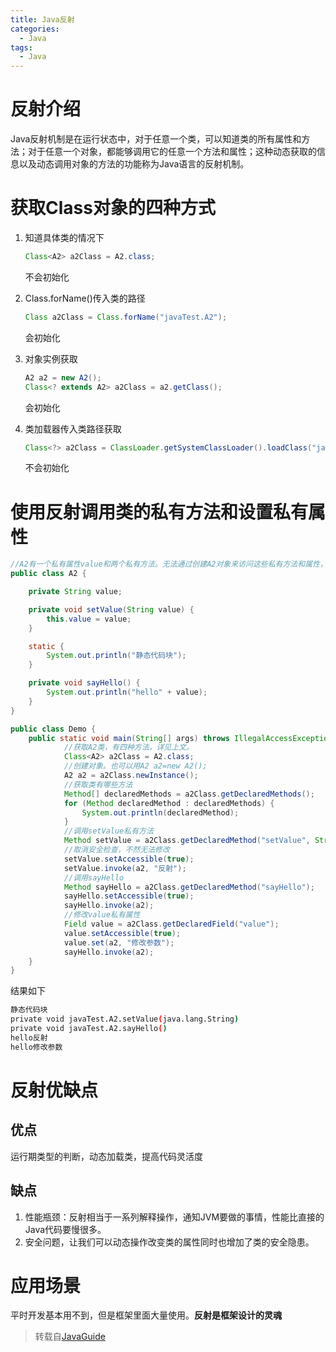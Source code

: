 ```yaml
---
title: Java反射
categories:
  - Java
tags:
  - Java
---
```


<!--more-->

# 反射介绍

Java反射机制是在运行状态中，对于任意一个类，可以知道类的所有属性和方法；对于任意一个对象，都能够调用它的任意一个方法和属性；这种动态获取的信息以及动态调用对象的方法的功能称为Java语言的反射机制。

# 获取Class对象的四种方式

1. 知道具体类的情况下

    ```java
    Class<A2> a2Class = A2.class;
    ```
    
    不会初始化

2. Class.forName()传入类的路径

    ```java
    Class a2Class = Class.forName("javaTest.A2");
    ```
    
    会初始化

3. 对象实例获取

    ```java
    A2 a2 = new A2();
    Class<? extends A2> a2Class = a2.getClass();
    ```
    
    会初始化

4. 类加载器传入类路径获取

    ```java
    Class<?> a2Class = ClassLoader.getSystemClassLoader().loadClass("javaTest.A2");
    ```

    不会初始化

# 使用反射调用类的私有方法和设置私有属性

```java
//A2有一个私有属性value和两个私有方法。无法通过创建A2对象来访问这些私有方法和属性，但是反射可以
public class A2 {

    private String value;

    private void setValue(String value) {
        this.value = value;
    }

    static {
        System.out.println("静态代码块");
    }

    private void sayHello() {
        System.out.println("hello" + value);
    }
}
```

```java
public class Demo {
    public static void main(String[] args) throws IllegalAccessException, InstantiationException, NoSuchMethodException, InvocationTargetException, NoSuchFieldException {
        	//获取A2类，有四种方法，详见上文。
            Class<A2> a2Class = A2.class;
        	//创建对象。也可以用A2 a2=new A2();
            A2 a2 = a2Class.newInstance();
        	//获取类有哪些方法
            Method[] declaredMethods = a2Class.getDeclaredMethods();
            for (Method declaredMethod : declaredMethods) {
                System.out.println(declaredMethod);
            }
        	//调用setValue私有方法
            Method setValue = a2Class.getDeclaredMethod("setValue", String.class);
        	//取消安全检查，不然无法修改    
            setValue.setAccessible(true);
            setValue.invoke(a2, "反射");
        	//调用sayHello
            Method sayHello = a2Class.getDeclaredMethod("sayHello");
            sayHello.setAccessible(true);
            sayHello.invoke(a2);
        	//修改value私有属性
            Field value = a2Class.getDeclaredField("value");
            value.setAccessible(true);
            value.set(a2, "修改参数");
            sayHello.invoke(a2);
    }
}
```

结果如下

```bash
静态代码块
private void javaTest.A2.setValue(java.lang.String)
private void javaTest.A2.sayHello()
hello反射
hello修改参数
```

# 反射优缺点

## 优点

运行期类型的判断，动态加载类，提高代码灵活度

## 缺点

1. 性能瓶颈：反射相当于一系列解释操作，通知JVM要做的事情，性能比直接的Java代码要慢很多。
2. 安全问题，让我们可以动态操作改变类的属性同时也增加了类的安全隐患。

# 应用场景

平时开发基本用不到，但是框架里面大量使用。**反射是框架设计的灵魂**

> 转载自[JavaGuide]([https://snailclimb.gitee.io/javaguide/#/docs/java/basis/%E5%8F%8D%E5%B0%84%E6%9C%BA%E5%88%B6](https://snailclimb.gitee.io/javaguide/#/docs/java/basis/反射机制))